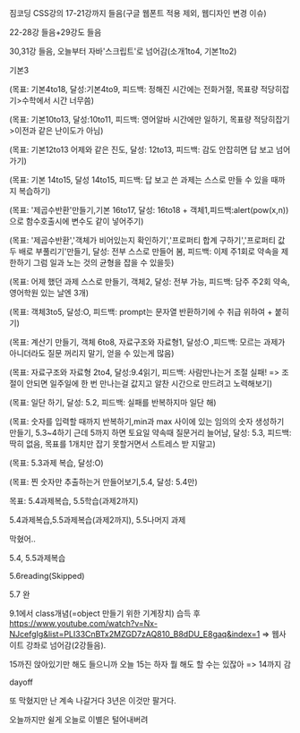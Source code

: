 짐코딩 CSS강의 17-21강까지 들음(구글 웹폰트 적용 제외, 웹디자인 변경 이슈)

22-28강 들음+29강도 들음

30,31강 들음, 오늘부터 자바'스크립트'로 넘어감(소개1to4, 기본1to2)

기본3

(목표: 기본4to18, 달성:기본4to9, 피드백: 정해진 시간에는 전화거절, 목표량 적당히잡기>수학에서 시간 너무씀)

(목표: 기본10to13, 달성:10to11, 피드백: 영어알바 시간에만 일하기, 목표량 적당히잡기>이전과 같은 난이도가 아님)

(목표: 기본12to13 어제와 같은 진도, 달성: 12to13, 피드백: 감도 안잡히면 답 보고 넘어가기)

(목표: 기본 14to15, 달성 14to15, 피드백: 답 보고 쓴 과제는 스스로 만들 수 있을 때까지 복습하기)

(목표: '제곱수반환'만들기,기본 16to17, 달성: 16to18 + 객체1,피드백:alert(pow(x,n))으로 함수호출시에 변수도 같이 넣어주기)

(목표: '제곱수반환','객체가 비어있는지 확인하기','프로퍼티 합계 구하기','프로퍼티 값 두 배로 부풀리기'만들기, 달성: 전부 스스로 만들어 봄, 피드백: 이제 주1회로 약속을 제한하기 그럼 일과 노는 것의 균형을 잡을 수 있을듯)

(목표: 어제 했던 과제 스스로 만들기, 객체2, 달성: 전부 가능, 피드백: 담주 주2회 약속, 영어학원 있는 날엔 3개)

(목표: 객체3to5, 달성:O, 피드백: prompt는 문자열 반환하기에 수 취급 위하여 + 붙히기)

(목표: 계산기 만들기, 객체 6to8, 자료구조와 자료형1, 달성:O ,피드백: 모르는 과제가 아니더라도 질문 꺼리지 말기, 얻을 수 있는게 많음)

(목표: 자료구조와 자료형 2to4, 달성:9.4읽기, 피드백: 사람만나는거 조절 실패! => 조절이 안되면 일주일에 한 번 만나는걸 값지고 알찬 시간으로 만드려고 노력해보기)

(목표: 일단 하기, 달성: 5.2, 피드백: 실패를 반복하지마 일단 해)

(목표: 숫자를 입력할 때까지 반복하기,min과 max 사이에 있는 임의의 숫자 생성하기 만들기, 5.3~4하기 근데 5까지 하면 토요일 약속때 질문거리 늘어남, 달성: 5.3, 피드백: 딱히 없음, 목표를 1개치만 잡기 못할거면서 스트레스 받
지말고)

(목표: 5.3과제 복습, 달성:O)

(목표: 찐 숫자만 추출하는거 만들어보기,5.4, 달성: 5.4만)

목표: 5.4과제복습, 5.5학습(과제2까지)

5.4과제복습,5.5과제복습(과제2까지), 5.5나머지 과제

막혔어..

5.4, 5.5과제복습

5.6reading(Skipped)

5.7 완

9.1에서 class개념(=object 만들기 위한 기계장치) 습득 후 https://www.youtube.com/watch?v=Nx-NJcefgIg&list=PLI33CnBTx2MZGD7zAQ810_B8dDU_E8gaq&index=1 => 웹사이트 강좌로 넘어감(2강들음).

15까진 앉아있기만 해도 들으니까 오늘 15는 하자 뭘 해도 할 수는 있잖아 => 14까지 감

dayoff

또 막혔지만 난 계속 나갈거다 3년은 이것만 팔거다.

오늘까지만 쉴게 오늘로 이별은 털어내버려
